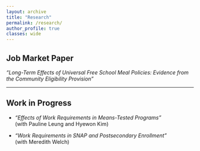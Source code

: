 ```yaml
---
layout: archive
title: "Research"
permalink: /research/
author_profile: true
classes: wide
---
```


## Job Market Paper
*“Long-Term Effects of Universal Free School Meal Policies: Evidence from the Community Eligibility Provision”*

---

## Work in Progress

- *“Effects of Work Requirements in Means-Tested Programs”*  
  (with Pauline Leung and Hyewon Kim)

- *“Work Requirements in SNAP and Postsecondary Enrollment”*  
  (with Meredith Welch)

